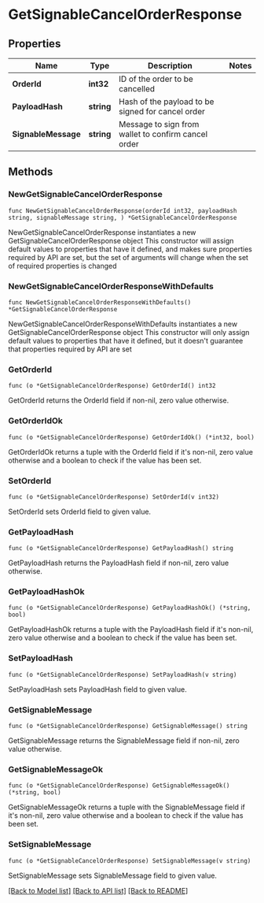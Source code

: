 # GetSignableCancelOrderResponse

## Properties

Name | Type | Description | Notes
------------ | ------------- | ------------- | -------------
**OrderId** | **int32** | ID of the order to be cancelled | 
**PayloadHash** | **string** | Hash of the payload to be signed for cancel order | 
**SignableMessage** | **string** | Message to sign from wallet to confirm cancel order | 

## Methods

### NewGetSignableCancelOrderResponse

`func NewGetSignableCancelOrderResponse(orderId int32, payloadHash string, signableMessage string, ) *GetSignableCancelOrderResponse`

NewGetSignableCancelOrderResponse instantiates a new GetSignableCancelOrderResponse object
This constructor will assign default values to properties that have it defined,
and makes sure properties required by API are set, but the set of arguments
will change when the set of required properties is changed

### NewGetSignableCancelOrderResponseWithDefaults

`func NewGetSignableCancelOrderResponseWithDefaults() *GetSignableCancelOrderResponse`

NewGetSignableCancelOrderResponseWithDefaults instantiates a new GetSignableCancelOrderResponse object
This constructor will only assign default values to properties that have it defined,
but it doesn't guarantee that properties required by API are set

### GetOrderId

`func (o *GetSignableCancelOrderResponse) GetOrderId() int32`

GetOrderId returns the OrderId field if non-nil, zero value otherwise.

### GetOrderIdOk

`func (o *GetSignableCancelOrderResponse) GetOrderIdOk() (*int32, bool)`

GetOrderIdOk returns a tuple with the OrderId field if it's non-nil, zero value otherwise
and a boolean to check if the value has been set.

### SetOrderId

`func (o *GetSignableCancelOrderResponse) SetOrderId(v int32)`

SetOrderId sets OrderId field to given value.


### GetPayloadHash

`func (o *GetSignableCancelOrderResponse) GetPayloadHash() string`

GetPayloadHash returns the PayloadHash field if non-nil, zero value otherwise.

### GetPayloadHashOk

`func (o *GetSignableCancelOrderResponse) GetPayloadHashOk() (*string, bool)`

GetPayloadHashOk returns a tuple with the PayloadHash field if it's non-nil, zero value otherwise
and a boolean to check if the value has been set.

### SetPayloadHash

`func (o *GetSignableCancelOrderResponse) SetPayloadHash(v string)`

SetPayloadHash sets PayloadHash field to given value.


### GetSignableMessage

`func (o *GetSignableCancelOrderResponse) GetSignableMessage() string`

GetSignableMessage returns the SignableMessage field if non-nil, zero value otherwise.

### GetSignableMessageOk

`func (o *GetSignableCancelOrderResponse) GetSignableMessageOk() (*string, bool)`

GetSignableMessageOk returns a tuple with the SignableMessage field if it's non-nil, zero value otherwise
and a boolean to check if the value has been set.

### SetSignableMessage

`func (o *GetSignableCancelOrderResponse) SetSignableMessage(v string)`

SetSignableMessage sets SignableMessage field to given value.



[[Back to Model list]](../README.md#documentation-for-models) [[Back to API list]](../README.md#documentation-for-api-endpoints) [[Back to README]](../README.md)


